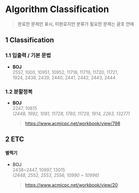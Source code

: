# Algorithm Classification

> 완료한 문제만 표시, 미완료지만 분류가 필요한 문제는 괄호 안에

## 1 Classification

### 1.1 입출력 / 기본 문법

- **BOJ**  
   <font color="grey">2557, 1000, 10951, 10952, 11718, 11719, 11720, 11721, <br>1924, 2438, 2439, 2440, 2441, 2442, 2443, 2444</font>

### 1.2 분할정복

- **BOJ**  
   <font color="grey">2247, 10815 <i><br>(2448, 1992, 1081, 11728, 1780, 11729, 1914, 2263, 13277)</i></font>
   > https://www.acmicpc.net/workbook/view/798

## 2 ETC

#### 별찍기

- BOJ  
   <font color="grey">2438~2447, 10997, 13015<i><br>(2448, 2552, 2553, 2556, 10990 ~ 10996)</i></font>
   > https://www.acmicpc.net/workbook/view/20